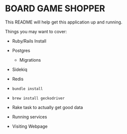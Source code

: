 # BOARD GAME SHOPPER

This README will help get this application up and running.

Things you may want to cover:

* Ruby/Rails Install

* Postgres
  * Migrations


* Sidekiq

* Redis

* `bundle install`

* `brew install geckodriver`

* Rake task to actually get good data

* Running services

* Visiting Webpage
